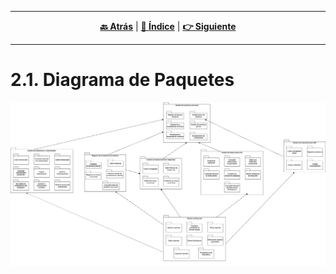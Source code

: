 <hr>
<div align="center">
 
[**🔙 Atrás**](../2.md) | [**📜 Índice**](../../README.md) | [**👉 Siguiente**](../2.2/2.2.md)

</div>
<hr>

# 2.1. Diagrama de Paquetes

![Diagrama de Paquetes](../../Images/Diagrama%20de%20Paquetes%20FINAL.png)